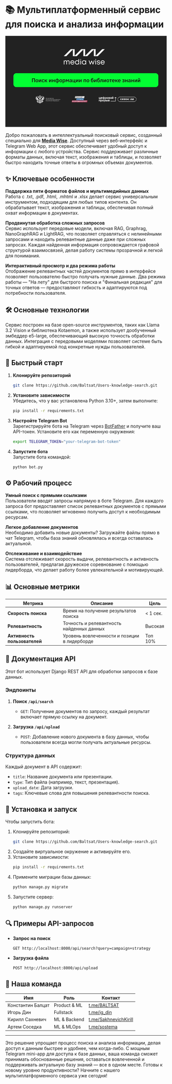 # 📚 Мультиплатформенный сервис для поиска и анализа информации

<p align="center">
   <img src="imgs/start_img.png" alt="Start Image">
</p>

Добро пожаловать в интеллектуальный поисковый сервис, созданный специально для **[Media Wise](https://mediadirectiongroup.ru/agency/mediawise/)**. Доступный через веб-интерфейс и Telegram Web App, этот сервис обеспечивает удобный доступ к информации с любого устройства. Сервис поддерживает различные форматы данных, включая текст, изображения и таблицы, и позволяет быстро находить точные ответы в огромных объемах документов.

## ✨ Ключевые особенности

**Поддержка пяти форматов файлов и мультимедийных данных**  
Работа с .txt, .pdf, .html, .mhtml и .xlsx делает сервис универсальным инструментом, подходящим для любых типов контента. Он обрабатывает текст, изображения и таблицы, обеспечивая полный охват информации в документах.

**Продвинутая обработка сложных запросов**  
Сервис использует передовые модели, включая RAG, Graphrag, NanoGraphRAG и LightRAG, что позволяет справляться с нелинейными запросами и находить релевантные данные даже при сложных запросах. Каждая найденная информация сопровождается графовой структурой взаимосвязей, делая работу системы прозрачной и легкой для понимания.

**Интерактивный просмотр и два режима работы**  
Отображение релевантных частей документов прямо в интерфейсе позволяет пользователю быстро получать нужные данные. Два режима работы — "На лету" для быстрого поиска и "Финальная редакция" для точных ответов — предоставляют гибкость и адаптируются под потребности пользователя.

## 🛠️ Основные технологии

Сервис построен на базе open-source инструментов, таких как Llama 3.2 Vision и библиотека Kotaemon, а также использует дообученный эмбеддер e5-large, обеспечивающий высокую точность обработки данных. Интеграция с передовыми моделями позволяет системе быть гибкой и адаптируемой под конкретные нужды пользователей.

## 🚀 Быстрый старт

1. **Клонируйте репозиторий**  
   ```bash
   git clone https://github.com/Baltsat/Users-knowledge-search.git
   ```
2. **Установите зависимости**  
   Убедитесь, что у вас установлена Python 3.10+, затем выполните:
   ```bash
   pip install -r requirements.txt
   ```
3. **Настройте Telegram Bot**  
   Зарегистрируйте бота на Telegram через [BotFather](https://core.telegram.org/bots#botfather) и получите ваш API-токен. Установите его как переменную окружения:
   ```bash
   export TELEGRAM_TOKEN="your-telegram-bot-token"
   ```
4. **Запустите бота**  
   Запустите бота командой:
   ```bash
   python bot.py
   ```

## ⚙️ Рабочий процесс

**Умный поиск с прямыми ссылками**  
Пользователи вводят запросы напрямую в боте Telegram. Для каждого запроса бот предоставляет список релевантных документов с прямыми ссылками, что позволяет мгновенно получить доступ к необходимым ресурсам.

**Легкое добавление документов**  
Необходимо добавить новые документы? Загружайте файлы прямо в чат Telegram, чтобы база знаний обновлялась и всегда оставалась актуальной.

**Отслеживание и взаимодействие**  
Система отслеживает скорость выдачи, релевантность и активность пользователей, предлагая дружеское соревнование с помощью лидерборда, что делает работу более увлекательной и мотивирующей.

## 📊 Основные метрики

| Метрика              | Описание                                       | Цель       |
|----------------------|-----------------------------------------------|------------|
| **Скорость поиска**  | Время на получение результатов поиска         | < 1 сек.   |
| **Релевантность**    | Точность и релевантность найденных данных     | Высокая    |
| **Активность пользователей** | Уровень вовлеченности и позиции в лидерборде | Топ 10%    |

## 🔗 Документация API

Этот бот использует Django REST API для обработки запросов к базе данных.

### Эндпоинты

1. **Поиск `/api/search`**  
   - `GET`: Получение документов по запросу, каждый результат включает прямую ссылку на документ.

2. **Загрузка `/api/upload`**  
   - `POST`: Добавление нового документа в базу данных, чтобы пользователи всегда могли получать актуальные ресурсы.

### Структура данных
Каждый документ в API содержит:
- `title`: Название документа или презентации.
- `type`: Тип файла (например, текст, презентация).
- `upload_date`: Дата загрузки.
- `tags`: Ключевые слова для повышения релевантности поиска.

## 🌟 Установка и запуск

Чтобы запустить бота:

1. Клонируйте репозиторий:  
   ```bash
   git clone https://github.com/Baltsat/Users-knowledge-search.git
   ```
2. Создайте виртуальное окружение и активируйте его.
3. Установите зависимости:  
   ```bash
   pip install -r requirements.txt
   ```
4. Примените миграции базы данных:  
   ```bash
   python manage.py migrate
   ```
5. Запустите сервер:  
   ```bash
   python manage.py runserver
   ```

## 🔍 Примеры API-запросов
- **Запрос на поиск**  
  ```
  GET http://localhost:8000/api/search?query=campaign+strategy
  ```
- **Загрузка файла**  
  ```
  POST http://localhost:8000/api/upload
  ```

## 👥 Наша команда

| Имя               | Роль                 | Контакт                        |
|-------------------|----------------------|--------------------------------|
| Константин Балцат | Product    & ML           | [t.me/BALTSAT](https://t.me/BALTSAT) |
| Игорь Дин         | Fullstack            | [t.me/ig_din](https://t.me/ig_din) |
| Кирилл Сахневич   | ML & Backend                  | [t.me/SakhnevichKirill](https://t.me/SakhnevichKirill) |
| Артем Соседка     | ML   &  MLOps            | [t.me/sostema](https://t.me/sostema) |

---

Это решение упрощает процесс поиска и анализа информации, делая доступ к данным быстрее и удобнее, чем когда-либо. С мощным Telegram mini-app для доступа к базе данных, ваша команда сможет принимать обоснованные решения, оставаться вовлеченной и поддерживать актуальную базу знаний — все в одном месте. Готовы к новому уровню продуктивности? Начните с нашего мультиплатформенного сервиса уже сегодня!